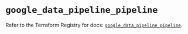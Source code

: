 # `google_data_pipeline_pipeline`

Refer to the Terraform Registry for docs: [`google_data_pipeline_pipeline`](https://registry.terraform.io/providers/hashicorp/google/5.41.0/docs/resources/data_pipeline_pipeline).
